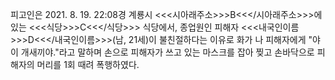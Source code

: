 피고인은 2021. 8. 19. 22:08경 계룡시 <<<시아래주소>>>B<<</시아래주소>>>에 있는 <<<식당>>>C<<</식당>>> 식당에서, 종업원인 피해자 <<<내국인이름>>>D<<</내국인이름>>>(남, 21세)이 불친절하다는 이유로 화가 나 피해자에게 "야 이 개새끼야."라고 말하며 손으로 피해자가 쓰고 있는 마스크를 잡아 찢고 손바닥으로 피해자의 머리를 1회 때려 폭행하였다.
